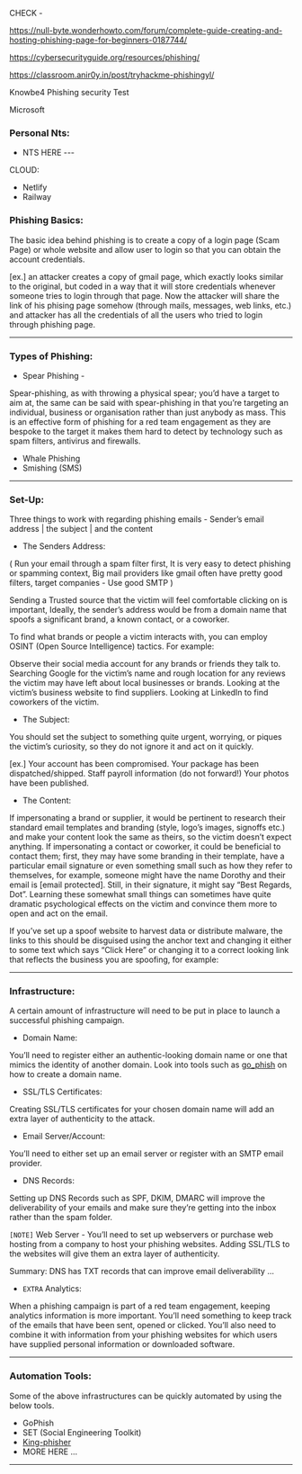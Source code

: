 
CHECK -

https://null-byte.wonderhowto.com/forum/complete-guide-creating-and-hosting-phishing-page-for-beginners-0187744/

https://cybersecurityguide.org/resources/phishing/

https://classroom.anir0y.in/post/tryhackme-phishingyl/

Knowbe4 Phishing security Test

Microsoft 


### Personal Nts:

* NTS HERE ---

CLOUD: 
- Netlify
- Railway

### Phishing Basics:

The basic idea behind phishing is to create a copy of a login page (Scam Page) or whole website and allow user to login so that you can obtain the account credentials. 


[ex.] an attacker creates a copy of gmail page, which exactly looks similar to the original, but coded in a way that it will store credentials whenever someone tries to login through that page. Now the attacker will share the link of his phising page somehow (through mails, messages, web links, etc.) and attacker has all the credentials of all the users who tried to login through phishing page.

* * *

### Types of Phishing:

* Spear Phishing - 

Spear-phishing, as with throwing a physical spear; you’d have a target to aim at, the same can be said with spear-phishing in that you’re targeting an individual, business or organisation rather than just anybody as mass. This is an effective form of phishing for a red team engagement as they are bespoke to the target it makes them hard to detect by technology such as spam filters, antivirus and firewalls.

* Whale Phishing
* Smishing (SMS)

* * *

### Set-Up:

Three  things to work with regarding phishing emails - Sender’s email address | the subject | and the content

* The Senders Address:

(  Run your email through a spam filter first, It is very easy to detect phishing or spamming context, Big mail providers like gmail often have pretty good filters, target companies - Use good SMTP )

Sending a Trusted source that the victim will feel comfortable clicking on is important,
Ideally, the sender’s address would be from a domain name that spoofs a significant brand, a known contact, or a coworker.

To find what brands or people a victim interacts with, you can employ OSINT (Open Source Intelligence) tactics. For example:

Observe their social media account for any brands or friends they talk to. Searching Google for the victim’s name and rough location for any reviews the victim may have left about local businesses or brands. Looking at the victim’s business website to find suppliers. Looking at LinkedIn to find coworkers of the victim.

* The Subject:

You should set the subject to something quite urgent, worrying, or piques the victim’s curiosity, so they do not ignore it and act on it quickly.

[ex.] Your account has been compromised.
Your package has been dispatched/shipped.
Staff payroll information (do not forward!)
Your photos have been published.

* The Content:

If impersonating a brand or supplier, it would be pertinent to research their standard email templates and branding (style, logo’s images, signoffs etc.) and make your content look the same as theirs, so the victim doesn’t expect anything. If impersonating a contact or coworker, it could be beneficial to contact them; first, they may have some branding in their template, have a particular email signature or even something small such as how they refer to themselves, for example, someone might have the name Dorothy and their email is [email protected]. Still, in their signature, it might say “Best Regards, Dot”. Learning these somewhat small things can sometimes have quite dramatic psychological effects on the victim and convince them more to open and act on the email.

If you’ve set up a spoof website to harvest data or distribute malware, the links to this should be disguised using the anchor text and changing it either to some text which says “Click Here” or changing it to a correct looking link that reflects the business you are spoofing, for example:


* * *

### Infrastructure:

A certain amount of infrastructure will need to be put in place to launch a successful phishing campaign.

* Domain Name:

You’ll need to register either an authentic-looking domain name or one that mimics the identity of another domain. Look into tools such as [go_phish](https://github.com/gophish/gophish) on how to create a domain name.

* SSL/TLS Certificates:

Creating SSL/TLS certificates for your chosen domain name will add an extra layer of authenticity to the attack.

* Email Server/Account:

You’ll need to either set up an email server or register with an SMTP email provider.

* DNS Records:

Setting up DNS Records such as SPF, DKIM, DMARC will improve the deliverability of your emails and make sure they’re getting into the inbox rather than the spam folder.

``` [NOTE] ``` Web Server - You’ll need to set up webservers or purchase web hosting from a company to host your phishing websites. Adding SSL/TLS to the websites will give them an extra layer of authenticity.

Summary: DNS has TXT records that can improve email deliverability ...

* ``` EXTRA ``` Analytics:

When a phishing campaign is part of a red team engagement, keeping analytics information is more important. You’ll need something to keep track of the emails that have been sent, opened or clicked. You’ll also need to combine it with information from your phishing websites for which users have supplied personal information or downloaded software.

* * *

### Automation Tools:

Some of the above infrastructures can be quickly automated by using the below tools.

* GoPhish
* SET (Social Engineering Toolkit)
* [King-phisher](https://github.com/rsmusllp/king-phisher)
* MORE HERE ...

* * *




